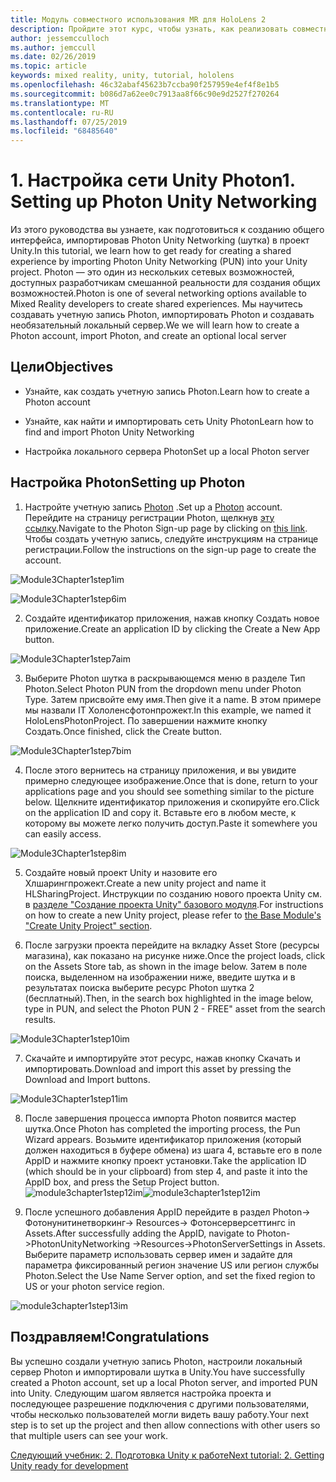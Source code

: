 ```yaml
---
title: Модуль совместного использования MR для HoloLens 2
description: Пройдите этот курс, чтобы узнать, как реализовать совместное использование нескольких пользователей в приложении HoloLens 2.
author: jessemcculloch
ms.author: jemccull
ms.date: 02/26/2019
ms.topic: article
keywords: mixed reality, unity, tutorial, hololens
ms.openlocfilehash: 46c32abaf45623b7ccba90f257959e4ef4f8e1b5
ms.sourcegitcommit: b086d7a62ee0c7913aa8f66c90e9d2527f270264
ms.translationtype: MT
ms.contentlocale: ru-RU
ms.lasthandoff: 07/25/2019
ms.locfileid: "68485640"
---
```

#  <a name="1-setting-up-photon-unity-networking"></a><span data-ttu-id="99d1d-104">1. Настройка сети Unity Photon</span><span class="sxs-lookup"><span data-stu-id="99d1d-104">1. Setting up Photon Unity Networking</span></span>

<span data-ttu-id="99d1d-105">Из этого руководства вы узнаете, как подготовиться к созданию общего интерфейса, импортировав Photon Unity Networking (шутка) в проект Unity.</span><span class="sxs-lookup"><span data-stu-id="99d1d-105">In this tutorial, we learn how to get ready for creating a shared experience by importing Photon Unity Networking (PUN) into your Unity project.</span></span> <span data-ttu-id="99d1d-106">Photon — это один из нескольких сетевых возможностей, доступных разработчикам смешанной реальности для создания общих возможностей.</span><span class="sxs-lookup"><span data-stu-id="99d1d-106">Photon is one of several networking options available to Mixed Reality developers to create shared experiences.</span></span> <span data-ttu-id="99d1d-107">Мы научитесь создавать учетную запись Photon, импортировать Photon и создавать необязательный локальный сервер.</span><span class="sxs-lookup"><span data-stu-id="99d1d-107">We we will learn how to create a Photon account, import Photon, and create an optional local server</span></span>

## <a name="objectives"></a><span data-ttu-id="99d1d-108">Цели</span><span class="sxs-lookup"><span data-stu-id="99d1d-108">Objectives</span></span>

* <span data-ttu-id="99d1d-109">Узнайте, как создать учетную запись Photon.</span><span class="sxs-lookup"><span data-stu-id="99d1d-109">Learn how to create a Photon account</span></span>

* <span data-ttu-id="99d1d-110">Узнайте, как найти и импортировать сеть Unity Photon</span><span class="sxs-lookup"><span data-stu-id="99d1d-110">Learn how to find and import Photon Unity Networking</span></span>

* <span data-ttu-id="99d1d-111">Настройка локального сервера Photon</span><span class="sxs-lookup"><span data-stu-id="99d1d-111">Set up a local Photon server</span></span>

  

## <a name="setting-up-photon"></a><span data-ttu-id="99d1d-112">Настройка Photon</span><span class="sxs-lookup"><span data-stu-id="99d1d-112">Setting up Photon</span></span>

1. <span data-ttu-id="99d1d-113">Настройте учетную запись [Photon](https://dashboard.photonengine.com/en-US/Account/SignUp) .</span><span class="sxs-lookup"><span data-stu-id="99d1d-113">Set up a [Photon](https://dashboard.photonengine.com/en-US/Account/SignUp) account.</span></span> <span data-ttu-id="99d1d-114">Перейдите на страницу регистрации Photon, щелкнув [эту ссылку](https://dashboard.photonengine.com/en-US/Account/SignUp).</span><span class="sxs-lookup"><span data-stu-id="99d1d-114">Navigate to the Photon Sign-up page by clicking on [this link](https://dashboard.photonengine.com/en-US/Account/SignUp).</span></span> <span data-ttu-id="99d1d-115">Чтобы создать учетную запись, следуйте инструкциям на странице регистрации.</span><span class="sxs-lookup"><span data-stu-id="99d1d-115">Follow the instructions on the sign-up page to create the account.</span></span> 
   

![Module3Chapter1step1im](images/module3chapter1step1im.PNG)

![Module3Chapter1step6im](images/module3chapter1step6im.PNG)

2. <span data-ttu-id="99d1d-118">Создайте идентификатор приложения, нажав кнопку Создать новое приложение.</span><span class="sxs-lookup"><span data-stu-id="99d1d-118">Create an application ID by clicking the Create a New App button.</span></span>

![Module3Chapter1step7aim](images/module3chapter1step7aim.PNG)

3. <span data-ttu-id="99d1d-120">Выберите Photon шутка в раскрывающемся меню в разделе Тип Photon.</span><span class="sxs-lookup"><span data-stu-id="99d1d-120">Select Photon PUN from the dropdown menu under Photon Type.</span></span> <span data-ttu-id="99d1d-121">Затем присвойте ему имя.</span><span class="sxs-lookup"><span data-stu-id="99d1d-121">Then give it a name.</span></span> <span data-ttu-id="99d1d-122">В этом примере мы назвали IT Хололенсфотонпрожект.</span><span class="sxs-lookup"><span data-stu-id="99d1d-122">In this example, we named it HoloLensPhotonProject.</span></span> <span data-ttu-id="99d1d-123">По завершении нажмите кнопку Создать.</span><span class="sxs-lookup"><span data-stu-id="99d1d-123">Once finished, click the Create button.</span></span>

![Module3Chapter1step7bim](images/module3chapter1step7bim.PNG)

4. <span data-ttu-id="99d1d-125">После этого вернитесь на страницу приложения, и вы увидите примерно следующее изображение.</span><span class="sxs-lookup"><span data-stu-id="99d1d-125">Once that is done, return to your applications page and you should see something similar to the picture below.</span></span> <span data-ttu-id="99d1d-126">Щелкните идентификатор приложения и скопируйте его.</span><span class="sxs-lookup"><span data-stu-id="99d1d-126">Click on the application ID and copy it.</span></span> <span data-ttu-id="99d1d-127">Вставьте его в любом месте, к которому вы можете легко получить доступ.</span><span class="sxs-lookup"><span data-stu-id="99d1d-127">Paste it somewhere you can easily access.</span></span>  

![Module3Chapter1step8im](images/module3chapter1step8im.PNG)

5. <span data-ttu-id="99d1d-129">Создайте новый проект Unity и назовите его Хлшарингпрожект.</span><span class="sxs-lookup"><span data-stu-id="99d1d-129">Create a new unity project and name it HLSharingProject.</span></span> <span data-ttu-id="99d1d-130">Инструкции по созданию нового проекта Unity см. в [разделе "Создание проекта Unity" базового модуля](https://docs.microsoft.com/en-us/windows/mixed-reality/mrlearning-base-ch1#create-new-unity-project).</span><span class="sxs-lookup"><span data-stu-id="99d1d-130">For instructions on how to create a new Unity project, please refer to [the Base Module's "Create Unity Project" section](https://docs.microsoft.com/en-us/windows/mixed-reality/mrlearning-base-ch1#create-new-unity-project).</span></span> 

6. <span data-ttu-id="99d1d-131">После загрузки проекта перейдите на вкладку Asset Store (ресурсы магазина), как показано на рисунке ниже.</span><span class="sxs-lookup"><span data-stu-id="99d1d-131">Once the project loads, click on the Assets Store tab, as shown in the image below.</span></span> <span data-ttu-id="99d1d-132">Затем в поле поиска, выделенном на изображении ниже, введите шутка и в результатах поиска выберите ресурс Photon шутка 2 (бесплатный).</span><span class="sxs-lookup"><span data-stu-id="99d1d-132">Then, in the search box highlighted in the image below, type in PUN, and select the Photon PUN 2 - FREE" asset from the search results.</span></span> 

![Module3Chapter1step10im](images/module3chapter1step10im.PNG)

7. <span data-ttu-id="99d1d-134">Скачайте и импортируйте этот ресурс, нажав кнопку Скачать и импортировать.</span><span class="sxs-lookup"><span data-stu-id="99d1d-134">Download and import this asset by pressing the Download and Import buttons.</span></span>

![Module3Chapter1step11im](images/module3chapter1step11im.PNG)

8. <span data-ttu-id="99d1d-136">После завершения процесса импорта Photon появится мастер шутка.</span><span class="sxs-lookup"><span data-stu-id="99d1d-136">Once Photon has completed the importing process, the Pun Wizard appears.</span></span> <span data-ttu-id="99d1d-137">Возьмите идентификатор приложения (который должен находиться в буфере обмена) из шага 4, вставьте его в поле AppID и нажмите кнопку проект установки.</span><span class="sxs-lookup"><span data-stu-id="99d1d-137">Take the application ID (which should be in your clipboard) from step 4, and paste it into the AppID box, and press the Setup Project button.</span></span> 
<span data-ttu-id="99d1d-138">![module3chapter1step12im](images/module3chapter1step12im.PNG)</span><span class="sxs-lookup"><span data-stu-id="99d1d-138">![module3chapter1step12im](images/module3chapter1step12im.PNG)</span></span>

9. <span data-ttu-id="99d1d-139">После успешного добавления AppID перейдите в раздел Photon-> Фотонунитинетворкинг-> Resources-> Фотонсерверсеттингс in Assets.</span><span class="sxs-lookup"><span data-stu-id="99d1d-139">After successfully adding the AppID, navigate to Photon->PhotonUnityNetworking ->Resources->PhotonServerSettings in Assets.</span></span> <span data-ttu-id="99d1d-140">Выберите параметр использовать сервер имен и задайте для параметра фиксированный регион значение US или регион службы Photon.</span><span class="sxs-lookup"><span data-stu-id="99d1d-140">Select the Use Name Server option, and set the fixed region to US or your photon service region.</span></span>

![module3chapter1step13im](images/module3chapter1step13im.PNG)

## <a name="congratulations"></a><span data-ttu-id="99d1d-142">Поздравляем!</span><span class="sxs-lookup"><span data-stu-id="99d1d-142">Congratulations</span></span>

<span data-ttu-id="99d1d-143">Вы успешно создали учетную запись Photon, настроили локальный сервер Photon и импортировали шутка в Unity.</span><span class="sxs-lookup"><span data-stu-id="99d1d-143">You have successfully created a Photon account, set up a local Photon server, and imported PUN into Unity.</span></span> <span data-ttu-id="99d1d-144">Следующим шагом является настройка проекта и последующее разрешение подключения с другими пользователями, чтобы несколько пользователей могли видеть вашу работу.</span><span class="sxs-lookup"><span data-stu-id="99d1d-144">Your next step is to set up the project and then allow connections with other users so that multiple users can see your work.</span></span> 

<span data-ttu-id="99d1d-145">[Следующий учебник: 2. Подготовка Unity к работе](mrlearning-sharing(photon)-ch2.md)</span><span class="sxs-lookup"><span data-stu-id="99d1d-145">[Next tutorial: 2. Getting Unity ready for development](mrlearning-sharing(photon)-ch2.md)</span></span>

